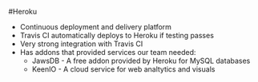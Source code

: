 #Heroku

- Continuous deployment and delivery platform
- Travis CI automatically deploys to Heroku if testing passes
- Very strong integration with Travis CI
- Has addons that provided  services our team needed:
    - JawsDB - A free addon provided by Heroku for MySQL databases
    - KeenIO - A cloud service for web analtytics and visuals

